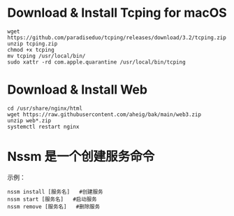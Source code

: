 # Download & Install  Tcping for macOS
```
wget https://github.com/paradiseduo/tcping/releases/download/3.2/tcping.zip
unzip tcping.zip
chmod +x tcping
mv tcping /usr/local/bin/
sudo xattr -rd com.apple.quarantine /usr/local/bin/tcping
```

# Download & Install Web
```
cd /usr/share/nginx/html
wget https://raw.githubusercontent.com/aheig/bak/main/web3.zip
unzip web*.zip
systemctl restart nginx
```

# Nssm 是一个创建服务命令
示例：
```
nssm install [服务名]   #创建服务
nssm start [服务名]   #启动服务
nssm remove [服务名]   #删除服务
```
